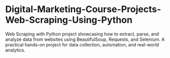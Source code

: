 # Digital-Marketing-Course-Projects-Web-Scraping-Using-Python
Web Scraping with Python project showcasing how to extract, parse, and analyze data from websites using BeautifulSoup, Requests, and Selenium. A practical hands-on project for data collection, automation, and real-world analytics.
